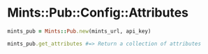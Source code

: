 # Mints::Pub::Config::Attributes

```ruby
mints_pub = Mints::Pub.new(mints_url, api_key)

mints_pub.get_attributes #=> Return a collection of attributes
```